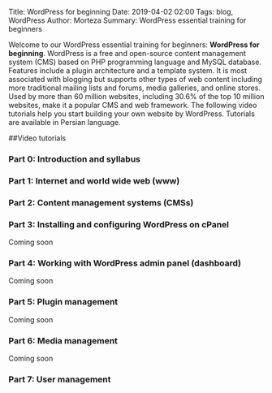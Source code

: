 Title: WordPress for beginning
Date: 2019-04-02 02:00
Tags: blog, WordPress
Author: Morteza
Summary: WordPress essential training for beginners






Welcome to our WordPress essential training for beginners: **WordPress for beginning**.
WordPress is a free and open-source content management system (CMS) based on PHP programming language and MySQL database. Features include a plugin architecture and a template system. It is most associated with blogging but supports other types of web content including more traditional mailing lists and forums, media galleries, and online stores. Used by more than 60 million websites, including 30.6% of the top 10 million websites, make it a popular CMS and web framework. The following video tutorials help you start building your own website by WordPress. Tutorials are available in Persian language.

##Video tutorials


### Part 0: Introduction and syllabus

<div id="15541545029611626"><script type="text/JavaScript" src="https://www.aparat.com/embed/KPqS7?data[rnddiv]=15541545029611626&data[responsive]=yes"></script></div>

### Part 1: Internet and world wide web (www)

<div id="15541545263083211"><script type="text/JavaScript" src="https://www.aparat.com/embed/xM7sP?data[rnddiv]=15541545263083211&data[responsive]=yes"></script></div>

### Part 2: Content management systems (CMSs)

<div id="15541545411872107"><script type="text/JavaScript" src="https://www.aparat.com/embed/HPfO4?data[rnddiv]=15541545411872107&data[responsive]=yes"></script></div>



### Part 3: Installing and configuring WordPress on cPanel 

Coming soon

### Part 4: Working with WordPress admin panel (dashboard)

Coming soon

### Part 5: Plugin management

Coming soon

### Part 6: Media management 

Coming soon

### Part 7: User management
